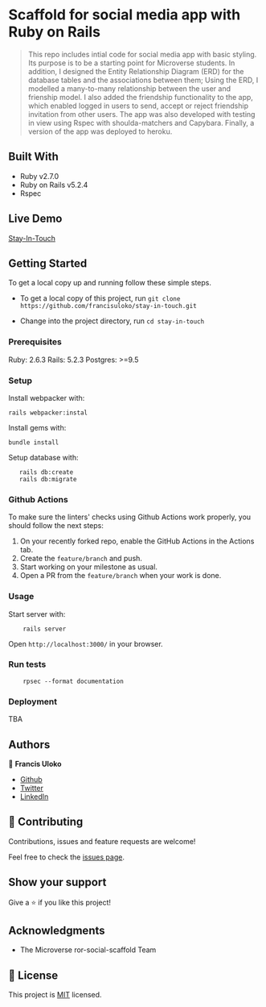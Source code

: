 # Scaffold for social media app with Ruby on Rails

> This repo includes intial code for social media app with basic styling. Its purpose is to be a starting point for Microverse students. In addition, I designed the Entity Relationship Diagram (ERD) for the database tables and the associations between them; Using the ERD, I modelled a many-to-many relationship between the user and frienship model. I also added the friendship functionality to the app, which enabled logged in users to send, accept or reject friendship invitation from other users. The app was also developed with testing in view using Rspec with shoulda-matchers and Capybara. Finally, a version of the app was deployed to heroku.

## Built With

- Ruby v2.7.0
- Ruby on Rails v5.2.4
- Rspec

## Live Demo

[Stay-In-Touch](https://stark-waters-40080.herokuapp.com/posts)


## Getting Started

To get a local copy up and running follow these simple steps.

- To get a local copy of this project, run
`git clone https://github.com/francisuloko/stay-in-touch.git`

- Change into the project directory, run
`cd stay-in-touch`

### Prerequisites

Ruby: 2.6.3
Rails: 5.2.3
Postgres: >=9.5

### Setup
Install webpacker with:

```
rails webpacker:instal
```

Install gems with:

```
bundle install
```

Setup database with:

```
   rails db:create
   rails db:migrate
```

### Github Actions

To make sure the linters' checks using Github Actions work properly, you should follow the next steps:

1. On your recently forked repo, enable the GitHub Actions in the Actions tab.
2. Create the `feature/branch` and push.
3. Start working on your milestone as usual.
4. Open a PR from the `feature/branch` when your work is done.


### Usage

Start server with:

```
    rails server
```

Open `http://localhost:3000/` in your browser.

### Run tests

```
    rpsec --format documentation
```

### Deployment

TBA

## Authors

👤 **Francis Uloko**

- [Github](https://github.com/francisuloko)
- [Twitter](https://twitter.com/francisuloko)
- [LinkedIn](https://linkedin.com/in/francisuloko)

## 🤝 Contributing

Contributions, issues and feature requests are welcome!

Feel free to check the [issues page](https://github.com/francisuloko/stay-in-touch/issues).

## Show your support

Give a ⭐️ if you like this project!

## Acknowledgments

- The Microverse ror-social-scaffold Team

## 📝 License

This project is [MIT](https://mit-license.org) licensed.
